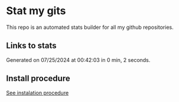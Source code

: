 # Stat my gits

This repo is an automated stats builder for all my github repositories.

## Links to stats


Generated on 07/25/2024 at 00:42:03 in 0 min, 2 seconds.

## Install procedure

[See instalation procedure](./src/install.md)
